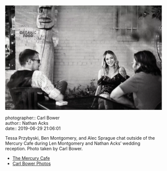 ![Tessa Przybyski, Ben Montgomery, and Alec Sprague chat outside of the Mercury Cafe](assets/2019-06-29-set-4-the-dance-22.webp)

photographer:: Carl Bower  
author:: Nathan Acks  
date:: 2019-06-29 21:06:01

Tessa Przybyski, Ben Montgomery, and Alec Sprague chat outside of the Mercury Cafe during Len Montgomery and Nathan Acks’ wedding reception. Photo taken by Carl Bower.

* [The Mercury Cafe](http://mercurycafe.com)
* [Carl Bower Photos](https://carlbowerphotos.com)
